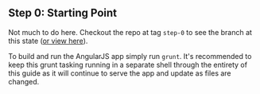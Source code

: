 ## Step 0: Starting Point

Not much to do here.  Checkout the repo at tag `step-0` to see the branch at this state ([or view here](https://github.com/angular-seattle/ng1-ng2-hybrid/tree/step-0)).

To build and run the AngularJS app simply run `grunt`.  It's recommended to keep this grunt tasking running in a separate shell through the entirety of this guide as it will continue to serve the app and update as files are changed.
